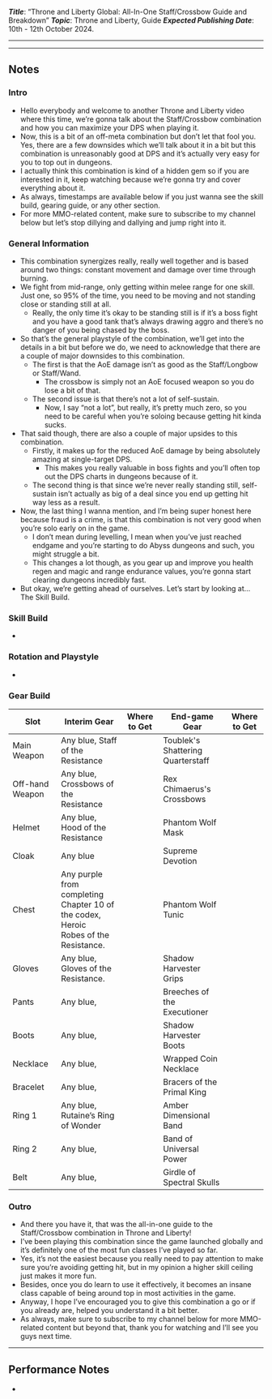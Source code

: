 ***Title***: “Throne and Liberty Global: All-In-One Staff/Crossbow Guide and Breakdown”
***Topic***: Throne and Liberty, Guide
***Expected Publishing Date***: 10th - 12th October 2024.

----



-----
## Notes

### Intro
- Hello everybody and welcome to another Throne and Liberty video where this time, we’re gonna talk about the Staff/Crossbow combination and how you can maximize your DPS when playing it.
- Now, this is a bit of an off-meta combination but don’t let that fool you. Yes, there are a few downsides which we’ll talk about it in a bit but this combination is unreasonably good at DPS and it’s actually very easy for you to top out in dungeons.
- I actually think this combination is kind of a hidden gem so if you are interested in it, keep watching because we’re gonna try and cover everything about it.
- As always, timestamps are available below if you just wanna see the skill build, gearing guide, or any other section.
- For more MMO-related content, make sure to subscribe to my channel below but let’s stop dillying and dallying and jump right into it.

### General Information
- This combination synergizes really, really well together and is based around two things: constant movement and damage over time through burning.
- We fight from mid-range, only getting within melee range for one skill. Just one, so 95% of the time, you need to be moving and not standing close or standing still at all.
	- Really, the only time it’s okay to be standing still is if it’s a boss fight and you have a good tank that’s always drawing aggro and there’s no danger of you being chased by the boss.
- So that’s the general playstyle of the combination, we’ll get into the details in a bit but before we do, we need to acknowledge that there are a couple of major downsides to this combination.
	- The first is that the AoE damage isn’t as good as the Staff/Longbow or Staff/Wand.
		- The crossbow is simply not an AoE focused weapon so you do lose a bit of that.
	- The second issue is that there’s not a lot of self-sustain.
		- Now, I say “not a lot”, but really, it’s pretty much zero, so you need to be careful when you’re soloing because getting hit kinda sucks. 
- That said though, there are also a couple of major upsides to this combination.
	- Firstly, it makes up for the reduced AoE damage by being absolutely amazing at single-target DPS.
		- This makes you really valuable in boss fights and you’ll often top out the DPS charts in dungeons because of it.
	- The second thing is that since we’re never really standing still, self-sustain isn’t actually as big of a deal since you end up getting hit way less as a result. 
- Now, the last thing I wanna mention, and I’m being super honest here because fraud is a crime, is that this combination is not very good when you’re solo early on in the game. 
	- I don’t mean during levelling, I mean when you’ve just reached endgame and you’re starting to do Abyss dungeons and such, you might struggle a bit.
	- This changes a lot though, as you gear up and improve you health regen and magic and range endurance values, you’re gonna start clearing dungeons incredibly fast.
- But okay, we’re getting ahead of ourselves. Let’s start by looking at… The Skill Build.

### Skill Build
- 

### Rotation and Playstyle
- 

### Gear Build

| Slot            | Interim Gear                                                                               | Where to Get | End-game Gear                     | Where to Get |
| --------------- | ------------------------------------------------------------------------------------------ | ------------ | --------------------------------- | ------------ |
| Main Weapon     | Any blue, Staff of the Resistance                                                          |              | Toublek's Shattering Quarterstaff |              |
| Off-hand Weapon | Any blue, Crossbows of the <br>Resistance                                                  |              | Rex Chimaerus's Crossbows         |              |
| Helmet          | Any blue, Hood of the Resistance                                                           |              | Phantom Wolf Mask                 |              |
| Cloak           | Any blue                                                                                   |              | Supreme Devotion                  |              |
| Chest           | Any purple from completing <br>Chapter 10 of the codex, Heroic<br>Robes of the Resistance. |              | Phantom Wolf Tunic                |              |
| Gloves          | Any blue, Gloves of the Resistance.                                                        |              | Shadow Harvester Grips            |              |
| Pants           | Any blue,                                                                                  |              | Breeches of the Executioner       |              |
| Boots           | Any blue,                                                                                  |              | Shadow Harvester Boots            |              |
| Necklace        | Any blue,                                                                                  |              | Wrapped Coin Necklace             |              |
| Bracelet        | Any blue,                                                                                  |              | Bracers of the Primal King        |              |
| Ring 1          | Any blue, Rutaine’s Ring of Wonder                                                         |              | Amber Dimensional Band            |              |
| Ring 2          | Any blue,                                                                                  |              | Band of Universal Power           |              |
| Belt            | Any blue,                                                                                  |              | Girdle of Spectral Skulls         |              |

### Outro
- And there you have it, that was the all-in-one guide to the Staff/Crossbow combination in Throne and Liberty!
- I’ve been playing this combination since the game launched globally and it’s definitely one of the most fun classes I’ve played so far.
- Yes, it’s not the easiest because you really need to pay attention to make sure you’re avoiding getting hit, but in my opinion a higher skill ceiling just makes it more fun.
- Besides, once you do learn to use it effectively, it becomes an insane class capable of being around top in most activities in the game.
- Anyway, I hope I’ve encouraged you to give this combination a go or if you already are, helped you understand it a bit better. 
- As always, make sure to subscribe to my channel below for more MMO-related content but beyond that, thank you for watching and I’ll see you guys next time.


---
## Performance Notes
- 